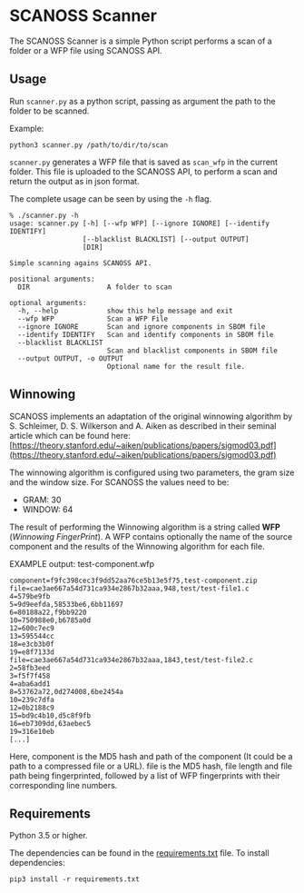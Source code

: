# SCANOSS Scanner

The SCANOSS Scanner is a simple Python script performs a scan of a folder or a WFP file using SCANOSS API. 

## Usage

Run `scanner.py` as a python script, passing as argument the path to the folder to be scanned.

Example:

```
python3 scanner.py /path/to/dir/to/scan
```

`scanner.py` generates a WFP file that is saved as `scan_wfp` in the current folder. This file is uploaded to the SCANOSS API, to perform a scan and return the output as in json format.

The complete usage can be seen by using the `-h` flag.

```
% ./scanner.py -h
usage: scanner.py [-h] [--wfp WFP] [--ignore IGNORE] [--identify IDENTIFY]
                  [--blacklist BLACKLIST] [--output OUTPUT]
                  [DIR]

Simple scanning agains SCANOSS API.

positional arguments:
  DIR                   A folder to scan

optional arguments:
  -h, --help            show this help message and exit
  --wfp WFP             Scan a WFP File
  --ignore IGNORE       Scan and ignore components in SBOM file
  --identify IDENTIFY   Scan and identify components in SBOM file
  --blacklist BLACKLIST
                        Scan and blacklist components in SBOM file
  --output OUTPUT, -o OUTPUT
                        Optional name for the result file.
```

## Winnowing

SCANOSS implements an adaptation of the original winnowing algorithm by S. Schleimer, D. S. Wilkerson and A. Aiken
as described in their seminal article which can be found here: [https://theory.stanford.edu/~aiken/publications/papers/sigmod03.pdf](https://theory.stanford.edu/~aiken/publications/papers/sigmod03.pdf)

The winnowing algorithm is configured using two parameters, the gram size and the window size. For SCANOSS the values need to be:

- GRAM: 30
- WINDOW: 64

The result of performing the Winnowing algorithm is a string called **WFP** (_Winnowing FingerPrint_). A WFP contains optionally
the name of the source component and the results of the Winnowing algorithm for each file.

EXAMPLE output: test-component.wfp

```
component=f9fc398cec3f9dd52aa76ce5b13e5f75,test-component.zip
file=cae3ae667a54d731ca934e2867b32aaa,948,test/test-file1.c
4=579be9fb
5=9d9eefda,58533be6,6bb11697
6=80188a22,f9bb9220
10=750988e0,b6785a0d
12=600c7ec9
13=595544cc
18=e3cb3b0f
19=e8f7133d
file=cae3ae667a54d731ca934e2867b32aaa,1843,test/test-file2.c
2=58fb3eed
3=f5f7f458
4=aba6add1
8=53762a72,0d274008,6be2454a
10=239c7dfa
12=0b2188c9
15=bd9c4b10,d5c8f9fb
16=eb7309dd,63aebec5
19=316e10eb
[...]
```

Here, component is the MD5 hash and path of the component (It could be a path to a compressed file or a URL).
file is the MD5 hash, file length and file path being fingerprinted, followed by
a list of WFP fingerprints with their corresponding line numbers.

## Requirements

Python 3.5 or higher.

The dependencies can be found in the [requirements.txt](requirements.txt) file. To install dependencies:

```
pip3 install -r requirements.txt
```
